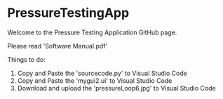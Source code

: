 # PressureTestingApp

Welcome to the Pressure Testing Application GitHub page.

Please read 'Software Manual.pdf'

Things to do:
1. Copy and Paste the 'sourcecode.py' to Visual Studio Code
2. Copy and Paste the 'mygui2.ui' to Visual Studio Code
3. Download and upload the 'pressureLoop6.jpg' to Visual Studio Code
